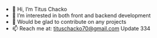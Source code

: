 - 👋 Hi, I’m Titus Chacko
- 👀 I’m interested in both front and backend development 
- 💞️ Would be glad to contribute on any projects
- 📫 Reach me at: tituschacko70@gmail.com
Update 334


<!---
titushere/titushere is a ✨ special ✨ repository because its `README.md` (this file) appears on your GitHub profile.
You can click the Preview link to take a look at your changes.
--->
